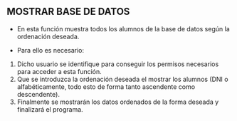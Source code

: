 **MOSTRAR BASE DE DATOS**
---

* En esta función muestra todos los alumnos de la base de datos según la ordenación deseada.

* Para ello es necesario:

1. Dicho usuario se identifique para conseguir los permisos necesarios para acceder a esta función.
2. Que se introduzca la ordenación deseada el mostrar los alumnos (DNI o alfabéticamente, todo esto de forma tanto ascendente como descendente).
3. Finalmente se mostrarán los datos ordenados de la forma deseada y finalizará el programa.
